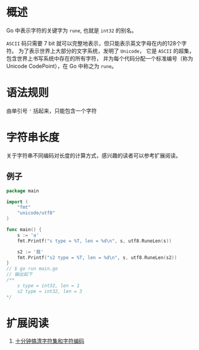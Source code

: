 # 概述

Go 中表示字符的关键字为 `rune`, 也就是 `int32` 的别名。

`ASCII` 码只需要 7 bit 就可以完整地表示，但只能表示英文字母在内的128个字符。 
为了表示世界上大部分的文字系统，发明了 `Unicode`， 它是 `ASCII` 的超集，包含世界上书写系统中存在的所有字符，
并为每个代码分配一个标准编号（称为Unicode CodePoint），在 Go 中称之为 `rune`。

# 语法规则

由单引号 `'` 括起来，只能包含一个字符

# 字符串长度

关于字符串不同编码对长度的计算方式，感兴趣的读者可以参考扩展阅读。

## 例子

```go
package main

import (
	"fmt"
	"unicode/utf8"
)

func main() {
	s := 'a'
	fmt.Printf("s type = %T, len = %d\n", s, utf8.RuneLen(s))

	s2 := '我'
	fmt.Printf("s2 type = %T, len = %d\n", s, utf8.RuneLen(s2))
}
// $ go run main.go
// 输出如下
/**
    s type = int32, len = 1
    s2 type = int32, len = 3
*/
```

# 扩展阅读
1. [十分钟搞清字符集和字符编码](http://cenalulu.github.io/linux/character-encoding/)